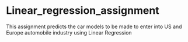 # Linear_regression_assignment
This assignment predicts the car models to be made to enter into US and Europe automobile industry using Linear Regression
